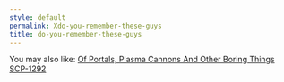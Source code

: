 ```yaml
---
style: default
permalink: Xdo-you-remember-these-guys
title: do-you-remember-these-guys
---
```

You may also like:
[Of Portals,  Plasma Cannons And Other Boring Things](http://scp-wiki.net/of-portals-plasma-cannons-and-other-boring-things)
[SCP-1292](http://scp-wiki.net/scp-1292)